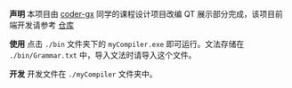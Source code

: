 **声明**
本项目由 [coder-gx](https://github.com/coder-gx) 同学的课程设计项目改编 QT 展示部分完成，该项目前端开发请参考 [仓库](https://github.com/coder-gx/Light-Compiler-based-on-LR1-method)


**使用**
点击 `./bin` 文件夹下的 `myCompiler.exe` 即可运行。文法存储在 `./bin/Grammar.txt` 中，导入文法时请导入这个文件。


**开发**
开发文件在 `./myCompiler` 文件夹中。
